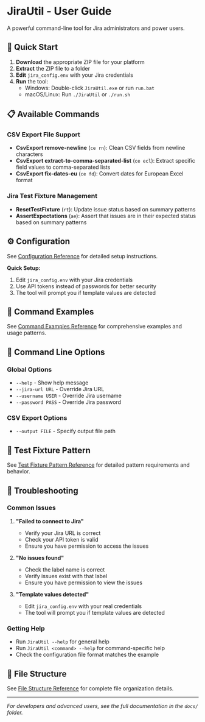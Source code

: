 # JiraUtil - User Guide

A powerful command-line tool for Jira administrators and power users.

## 🚀 Quick Start

1. **Download** the appropriate ZIP file for your platform
2. **Extract** the ZIP file to a folder
3. **Edit** `jira_config.env` with your Jira credentials
4. **Run** the tool:
   - Windows: Double-click `JiraUtil.exe` or run `run.bat`
   - macOS/Linux: Run `./JiraUtil` or `./run.sh`

## 📋 Available Commands

### CSV Export File Support

- **CsvExport remove-newline** (`ce rn`): Clean CSV fields from newline characters
- **CsvExport extract-to-comma-separated-list** (`ce ecl`): Extract specific field values to comma-separated lists
- **CsvExport fix-dates-eu** (`ce fd`): Convert dates for European Excel format

### Jira Test Fixture Management

- **ResetTestFixture** (`rt`): Update issue status based on summary patterns
- **AssertExpectations** (`ae`): Assert that issues are in their expected status based on summary patterns

## ⚙️ Configuration

See [Configuration Reference](shared/configuration.md) for detailed setup instructions.

**Quick Setup:**

1. Edit `jira_config.env` with your Jira credentials
2. Use API tokens instead of passwords for better security
3. The tool will prompt you if template values are detected

## 📖 Command Examples

See [Command Examples Reference](shared/command-examples.md) for comprehensive examples and usage patterns.

## 🔧 Command Line Options

### Global Options

- `--help` - Show help message
- `--jira-url URL` - Override Jira URL
- `--username USER` - Override Jira username
- `--password PASS` - Override Jira password

### CSV Export Options

- `--output FILE` - Specify output file path

## 🎯 Test Fixture Pattern

See [Test Fixture Pattern Reference](shared/test-fixture-pattern.md) for detailed pattern requirements and behavior.

## 🚨 Troubleshooting

### Common Issues

1. **"Failed to connect to Jira"**
   - Verify your Jira URL is correct
   - Check your API token is valid
   - Ensure you have permission to access the issues

2. **"No issues found"**
   - Check the label name is correct
   - Verify issues exist with that label
   - Ensure you have permission to view the issues

3. **"Template values detected"**
   - Edit `jira_config.env` with your real credentials
   - The tool will prompt you if template values are detected

### Getting Help

- Run `JiraUtil --help` for general help
- Run `JiraUtil <command> --help` for command-specific help
- Check the configuration file format matches the example

## 📁 File Structure

See [File Structure Reference](shared/file-structure.md) for complete file organization details.

---

*For developers and advanced users, see the full documentation in the `docs/` folder.*
